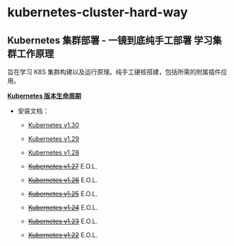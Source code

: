 # kubernetes-cluster-hard-way

## Kubernetes 集群部署 - 一镜到底纯手工部署 学习集群工作原理

旨在学习 K8S 集群构建以及运行原理。纯手工硬核搭建，包括所需的附属插件应用。

[**Kubernetes 版本生命周期**](https://endoflife.date/kubernetes)

* 安装文档：
  * [Kubernetes v1.30](https://github.com/leonanu/kubernetes-cluster-hard-way/blob/main/v1.30.md)

  * [Kubernetes v1.29](https://github.com/leonanu/kubernetes-cluster-hard-way/blob/main/v1.29.md)

  * [Kubernetes v1.28](https://github.com/leonanu/kubernetes-cluster-hard-way/blob/main/v1.28.md)

  * ~~[Kubernetes v1.27](https://github.com/leonanu/kubernetes-cluster-hard-way/blob/main/v1.27.md)~~ E.O.L.

  * ~~[Kubernetes v1.26](https://github.com/leonanu/kubernetes-cluster-hard-way/blob/main/v1.26.md)~~ E.O.L.

  * ~~[Kubernetes v1.25](https://github.com/leonanu/kubernetes-cluster-hard-way/blob/main/v1.25.md)~~ E.O.L.

  * ~~[Kubernetes v1.24](https://github.com/leonanu/kubernetes-cluster-hard-way/blob/main/v1.24.md)~~ E.O.L.

  * ~~[Kubernetes v1.23](https://github.com/leonanu/kubernetes-cluster-hard-way/blob/main/v1.23.md)~~ E.O.L.

  * ~~[Kubernetes v1.22](https://github.com/leonanu/kubernetes-cluster-hard-way/blob/main/v1.22.md)~~ E.O.L.

